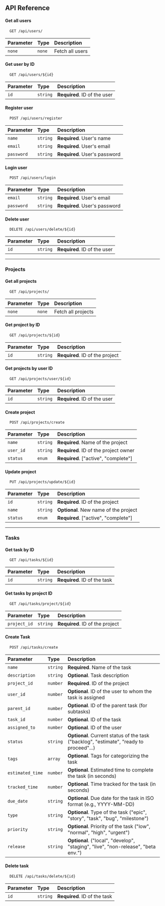 ## API Reference

#### Get all users

```
  GET /api/users/
```

| Parameter | Type   | Description     |
| :-------- | :----- | :-------------- |
| `none`    | `none` | Fetch all users |

#### Get user by ID

```
  GET /api/users/${id}
```

| Parameter | Type     | Description                  |
| :-------- | :------- | :--------------------------- |
| `id`      | `string` | **Required**. ID of the user |

#### Register user

```
  POST /api/users/register
```

| Parameter  | Type     | Description                   |
| :--------- | :------- | :---------------------------- |
| `name`     | `string` | **Required**. User's name     |
| `email`    | `string` | **Required**. User's email    |
| `password` | `string` | **Required**. User's password |

#### Login user

```
  POST /api/users/login
```

| Parameter  | Type     | Description                   |
| :--------- | :------- | :---------------------------- |
| `email`    | `string` | **Required**. User's email    |
| `password` | `string` | **Required**. User's password |

#### Delete user

```
  DELETE /api/users/delete/${id}
```

| Parameter | Type     | Description                  |
| :-------- | :------- | :--------------------------- |
| `id`      | `string` | **Required**. ID of the user |

---

### Projects

#### Get all projects

```
  GET /api/projects/
```

| Parameter | Type   | Description        |
| :-------- | :----- | :----------------- |
| `none`    | `none` | Fetch all projects |

#### Get project by ID

```
  GET /api/projects/${id}
```

| Parameter | Type     | Description                     |
| :-------- | :------- | :------------------------------ |
| `id`      | `string` | **Required**. ID of the project |

#### Get projects by user ID

```
  GET /api/projects/user/${id}
```

| Parameter | Type     | Description                  |
| :-------- | :------- | :--------------------------- |
| `id`      | `string` | **Required**. ID of the user |

#### Create project

```
  POST /api/projects/create
```

| Parameter | Type     | Description                           |
| :-------- | :------- | :------------------------------------ |
| `name`    | `string` | **Required**. Name of the project     |
| `user_id` | `string` | **Required**. ID of the project owner |
| `status`  | `enum`   | **Required**. ["active", "complete"]  |

#### Update project

```
  PUT /api/projects/update/${id}
```

| Parameter | Type     | Description                           |
| :-------- | :------- | :------------------------------------ |
| `id`      | `string` | **Required**. ID of the project       |
| `name`    | `string` | **Optional**. New name of the project |
| `status`  | `enum`   | **Required**. ["active", "complete"]  |

---

### Tasks

#### Get task by ID

```
  GET /api/tasks/${id}
```

| Parameter | Type     | Description                  |
| :-------- | :------- | :--------------------------- |
| `id`      | `string` | **Required**. ID of the task |

#### Get tasks by project ID

```
  GET /api/tasks/project/${id}
```

| Parameter    | Type     | Description                     |
| :----------- | :------- | :------------------------------ |
| `project_id` | `string` | **Required**. ID of the project |

#### Create Task

```
  POST /api/tasks/create
```

| Parameter        | Type     | Description                                                                             |
| :--------------- | :------- | :-------------------------------------------------------------------------------------- |
| `name`           | `string` | **Required**. Name of the task                                                          |
| `description`    | `string` | **Optional**. Task description                                                          |
| `project_id`     | `number` | **Required**. ID of the project                                                         |
| `user_id`        | `number` | **Optional**. ID of the user to whom the task is assigned                               |
| `parent_id`      | `number` | **Optional**. ID of the parent task (for subtasks)                                      |
| `task_id`        | `number` | **Optional**. ID of the task                                                            |
| `assigned_to`    | `number` | **Optional**. ID of the user                                                            |
| `status`         | `string` | **Optional**. Current status of the task ("backlog", "estimate", "ready to proceed"...) |
| `tags`           | `array`  | **Optional**. Tags for categorizing the task                                            |
| `estimated_time` | `number` | **Optional**. Estimated time to complete the task (in seconds)                          |
| `tracked_time`   | `number` | **Optional**. Time tracked for the task (in seconds)                                    |
| `due_date`       | `string` | **Optional**. Due date for the task in ISO format (e.g., YYYY-MM-DD)                    |
| `type`           | `string` | **Optional**. Type of the task ("epic", "story", "task", "bug", "milestone")            |
| `priority`       | `string` | **Optional**. Priority of the task ("low", "normal", "high", "urgent")                  |
| `release`        | `string` | **Optional**. ("local", "develop", "staging", "live", "non-release", "beta env.")       |

#### Delete task

```
  DELETE /api/tasks/delete/${id}
```

| Parameter | Type     | Description                  |
| :-------- | :------- | :--------------------------- |
| `id`      | `string` | **Required**. ID of the task |

